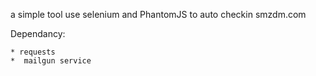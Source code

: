 a simple tool use selenium and PhantomJS to auto checkin smzdm.com

Dependancy:

    * requests
    *  mailgun service
